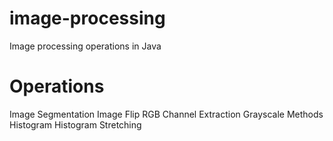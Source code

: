 # image-processing

Image processing operations in Java

# Operations

Image Segmentation
Image Flip
RGB Channel Extraction
Grayscale Methods
Histogram
Histogram Stretching
